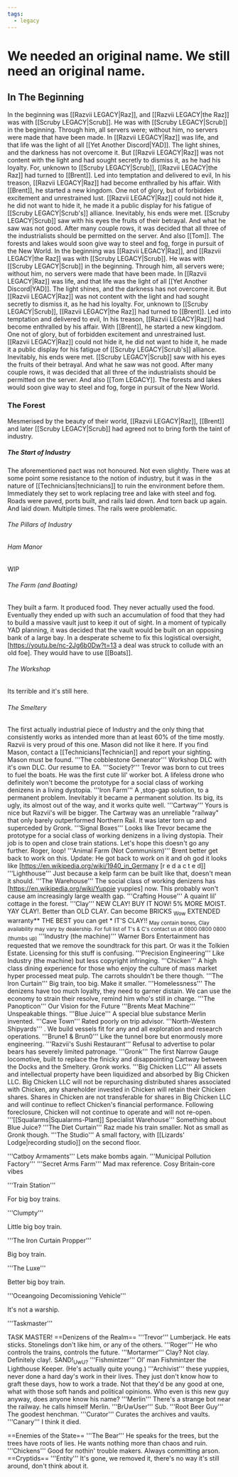```yaml
---
tags:
  - legacy
---
```


# We needed an original name. We still need an original name.
## In The Beginning
In the beginning was [[Razvii LEGACY|Raz]], and [[Razvii LEGACY|the Raz]] was with [[Scruby LEGACY|Scrub]]. He was with [[Scruby LEGACY|Scrub]] in the beginning. Through him, all servers were; without him, no servers were made that have been made. In [[Razvii LEGACY|Raz]] was life, and that life was the light of all [[Yet Another Discord|YAD]]. The light shines, and the darkness has not overcome it. 
But [[Razvii LEGACY|Raz]] was not content with the light and had sought secretly to dismiss it, as he had his loyalty. For, unknown to [[Scruby LEGACY|Scrub]], [[Razvii LEGACY|the Raz]] had turned to [[Brent]]. Led into temptation and delivered to evil, In his treason, [[Razvii LEGACY|Raz]] had become enthralled by his affair. With [[Brent]], he started a new kingdom. One not of glory, but of forbidden excitement and unrestrained lust. 
[[Razvii LEGACY|Raz]] could not hide it, he did not want to hide it, he made it a public display for his fatigue of [[Scruby LEGACY|Scrub's]] alliance. Inevitably, his ends were met. [[Scruby LEGACY|Scrub]] saw with his eyes the fruits of their betrayal. And what he saw was not good. 
After many couple rows, it was decided that all three of the industrialists should be permitted on the server. And also [[Tom]]. The forests and lakes would soon give way to steel and fog, forge in pursuit of the New World. 
In the beginning was [[Razvii LEGACY|Raz]], and [[Razvii LEGACY|the Raz]] was with [[Scruby LEGACY|Scrub]]. He was with [[Scruby LEGACY|Scrub]] in the beginning. Through him, all servers were; without him, no servers were made that have been made. In [[Razvii LEGACY|Raz]] was life, and that life was the light of all [[Yet Another Discord|YAD]]. The light shines, and the darkness has not overcome it.
But [[Razvii LEGACY|Raz]] was not content with the light and had sought secretly to dismiss it, as he had his loyalty. For, unknown to [[Scruby LEGACY|Scrub]], [[Razvii LEGACY|the Raz]] had turned to [[Brent]]. Led into temptation and delivered to evil, In his treason, [[Razvii LEGACY|Raz]] had become enthralled by his affair. With [[Brent]], he started a new kingdom. One not of glory, but of forbidden excitement and unrestrained lust. <br />
[[Razvii LEGACY|Raz]] could not hide it, he did not want to hide it, he made it a public display for his fatigue of [[Scruby LEGACY|Scrub's]] alliance. Inevitably, his ends were met. [[Scruby LEGACY|Scrub]] saw with his eyes the fruits of their betrayal. And what he saw was not good.
After many couple rows, it was decided that all three of the industrialists should be permitted on the server. And also [[Tom LEGACY]]. The forests and lakes would soon give way to steel and fog, forge in pursuit of the New World.
### The Forest
Mesmerised by the beauty of their world, [[Razvii LEGACY|Raz]], [[Brent]] and later [[Scruby LEGACY|Scrub]] had agreed not to bring forth the taint of industry. 
##### The Start of Industry
The aforementioned pact was not honoured. Not even slightly. There was at some point some resistance to the notion of industry, but it was in the nature of [[Technicians|technicians]] to ruin the environment before them. Immediately they set to work replacing tree and lake with steel and fog. Roads were paved, ports built, and rails laid down. And torn back up again. And laid down. Multiple times. The rails were problematic. 
###### The Pillars of Industry
###### Ham Manor
WIP 
###### The Farm (and Boating)
They built a farm. It produced food. They never actually used the food. Eventually they ended up with such an accumulation of food that they had to build a massive vault just to keep it out of sight. In a moment of typically YAD planning, it was decided that the vault would be built on an opposing bank of a large bay. In a desperate scheme to fix this logistical oversight, [https://youtu.be/nc-2Jg6b0Dw?t=13 a deal was struck to collude with an old foe]. They would have to use [[Boats]]. 
 ###### The Workshop
Its terrible and it's still here. 
###### The Smeltery
The first actually industrial piece of Industry and the only thing that consistently works as intended more than at least 60% of the time mostly. Razvii is very proud of this one. Mason did not like it here. If you find Mason, contact a [[Technicians|Technician]] and report your sighting. Mason must be found. 
'''The cobblestone Generator'''
Workshop DLC with it's own DLC. Our resume to EA. 
'''Society?'''
Trevor was born to cut trees to fuel the boats. He was the first cute lil' worker bot. A lifeless drone who definitely won't become the prototype for a social class of working denizens in a living dystopia. 
'''Iron Farm'''
A ,stop-gap solution, to a permanent problem. Inevitably it became a permanent solution. Its big, its ugly, its almost out of the way, and it works quite well. 
'''Cartway'''
Yours is nice but Razvii's will be bigger. The Cartway was an unreliable "railway" that only barely outperformed Northern Rail. It was later torn up and superceded by Gronk.
'''Signal Boxes'''
Looks like Trevor became the prototype for a social class of working denizens in a living dystopia. Their job is to open and close train stations. Let's hope this doesn't go any further. Roger, loop!
'''Animal Farm (Not Communism)'''
Brent better get back to work on this. 
Update: He got back to work on it and oh god it looks like [https://en.wikipedia.org/wiki/1940_in_Germany <nowiki>[r e d a c t e d]</nowiki>] 
'''Lighthouse'''
Just because a kelp farm can be built like that, doesn't mean it should. 
'''The Warehouse'''
The social class of working denizens has [https://en.wikipedia.org/wiki/Yuppie yuppies] now. This probably won't cause am increasingly large wealth gap. 
'''Crafting House''' 
A quaint lil' cottage in the forest. 
'''Clay'''
NEW CLAY! BUY IT NOW! 5% MORE MOIST. YAY CLAY!. Better than OLD CLAY. Can become BRICKS <sub>Wow</sub> EXTENDED warranty** THE BEST you can get * IT'S CLAY!! <sub>May contain bones, Clay availability may vary by dealership. For full list of T's & C's contact us at 0800 0800 0800 (thumbs up)</sub> 
'''Industry (the machine)'''
Warner Bors Entertainment has requested that we remove the soundtrack for this part. Or was it the Tolkien Estate. Licensing for this stuff is confusing. 
'''Precision Engineering'''
Like Industry (the machine) but less copyright infringing. 
'''Chicken'''
A high class dining experience for those who enjoy the culture of mass market hyper processed meat pulp. The carrots shouldn't be there though. 
'''The Iron Curtain''' 
Big train, too big. Make it smaller. 
'''Homelessness'''
The denizens have too much loyalty, they need to garner distain. We can use the economy to strain their resolve, remind him who's still in charge. 
'''The Panopticon''' 
Our Vision for the Future 
'''Brents Meat Machine''' 
Unspeakable things. 
'''Blue Juice''' 
A special blue substance Merlin invented. 
'''Cave Town''' 
Rated poorly on trip advisor.
'''North-Western Shipyards''' . We build vessels fit for any and all exploration and research operations. 
'''Brune1 & Brun0''' 
Like the tunnel bore but enormously more engineering. 
'''Razvii's Sushi Restaurant''' 
Refusal to advertise to polar bears has severely limited patronage. 
'''Gronk''' 
The first Narrow Gauge locomotive, built to replace the finicky and disappointing Cartway between the Docks and the Smeltery. Gronk works. 
'''Big Chicken LLC''' 
All assets and intellectual property have been liquidized and absorbed by Big Chicken LLC. Big Chicken LLC will not be repurchasing distributed shares associated with Chicken, any shareholder invested in Chicken will retain their Chicken shares. Shares in Chicken are not transferable for shares in Big Chicken LLC and will continue to reflect Chicken's financial performance. Following foreclosure, Chicken will not continue to operate and will not re-open. 
'''[[Squalarms|Squalarms-Plant]] Specialist Warehouse''' 
Something about Blue Juice? 
'''The Diet Curtain''' 
Raz made his train smaller. Not as small as Gronk though. 
'''The Studio''' 
A small factory, with [[Lizards' Lodge|recording studio]] on the second floor.

'''Catboy Armaments''' 
Lets make bombs again. 
'''Municipal Pollution Factory''' 
'''Secret Arms Farm''' 
Mad max reference.
Cosy Britain-core vibes 

'''Train Station'''

For big boy trains.

'''Clumpty'''

Little big boy train.

'''The Iron Curtain Propper'''

Big boy train.

'''The Luxe'''

Better big boy train.

'''Oceangoing Decomissioning Vehicle'''

It's not a warship.

'''Taskmaster'''

TASK MASTER!
==Denizens of the Realm==
'''Trevor'''
Lumberjack. He eats sticks. Stonelings don't like him, or any of the others.
'''Roger''' 
He who controls the trains, controls the future. 
'''Mortarmer''' 
Clay? Not clay. Definitely clay!. SAND!<sub>UwU?</sub> 
'''Fishmintzer''' 
Ol' man Fishmintzer the Lighthouse Keeper. (He's actually quite young.) 
'''Archivist''' 
these yuppies, never done a hard day's work in their lives. They just don't know how to graft these days, how to work a trade. Not that they'd be any good at one, what with those soft hands and political opinions. Who even is this new guy anyway, does anyone know his name? 
'''Merlin''' 
There's a strange bot near the railway. he calls himself Merlin.<!--I met a strange bot near the railway; he called himself "Merlin". He told me about his wife, and how he'd do anything to see her smile. She didn't love him, he knew from the start. That bloke at the loan office always had her attention. He reckoned if he just had more income he could afford to make her happy. He saw an ad in the paper, an aristocrat had found new land and was franchising vendors of exotic goods. Apparently he took a loan to get himself on board, but it was all a sham. The new land wasn't, it was connected by land up north. It's ironic really, the same man that took the love of his wife sold him a loan that took his future. He says he lost everything, his wife ran off and cut all ties, taking his son with her. But he thinks his son ended up here, working somewhere close. He wants to find him, but to his son he's a disgrace.--> 
'''BrUwUser'''
Sub. 
'''Root Beer Guy''' 
The goodest henchman. 
'''Curator''' 
Curates the archives and vaults. 
'''Canary''' 
I think it died. 
<!-- ==Controversies==
'''The New World''' 

-->
==Enemies of the State==
'''The Bear''' 
He speaks for the trees, but the trees have roots of lies. He wants nothing more than chaos and ruin. 
'''Chickens''' 
Good for nothin' trouble makers. Always committing arson. 
==Cryptids==
'''Entity''' 
It's gone, we removed it, there's no way it's still around, don't think about it.

